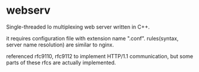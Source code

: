 # webserv
Single-threaded Io multiplexing web server written in C++.

it requires configuration file with extension name ".conf".
rules(syntax, server name resolution) are similar to nginx.

referenced rfc9110, rfc9112 to implement HTTP/1.1 communication, but some parts of these rfcs are actually implemented.
